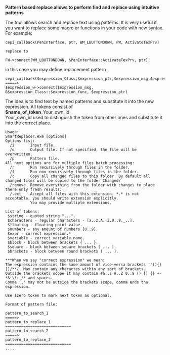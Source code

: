 **Pattern based replace allows to perform find and replace using intuitive patterns**

The tool allows search and replace text using patterns. It is very useful if you want to replace some macro or functions in your code with new syntax. For example:
```
cepi_callback(PenInterface, ptr, WM_LBUTTONDOWN, FW, ActivateTexPrv)

replace to

FW->connect(WM_LBUTTONDOWN, &PenInterface::ActivateTexPrv, ptr);

```
in this case you may define replacement pattern

```
cepi_callback($expression_Class,$expression_ptr,$expression_msg,$expression_w,$expression_func)
=====>
$expression_w->connect($expression_msg, &$expression_Class::$expression_func, $expression_ptr)

```
The idea is to find text by named patterns and substitute it into the new expression. All tokens consist of  
**$name_of_token**_Your_own_id  
Your_own_id used to distinguish the token from other ones and substitute it into the correct place.  

```
Usage:  
SmartReplacer.exe [options]  
Options list:  
  /i       Input file.  
  /o       Output file. If not specified, the file will be overwritten.  
  /p       Pattern file.  
All next options are for multiple files batch processing:  
  /r       Run recursively through files in the folder.  
  /f       Run non-recursively through files in the folder.  
  /c       Copy all changed files to this folder. By default all changed files will be copied to the folder Changed/ 
  /remove  Remove everything from the folder with changes to place there only fresh results.
  /.ext    Accept all files with this extension. *.* is not acceptable, you should write extension explicitly.  
           You may provide multiple extensions.  

List of tokens:
 $string - quoted string "...".
 $characters - regular characters - [a..z,A..Z,0..9,_,.].
 $floating - floating-point value.
 $numbers - any amount of numbers [0..9].
 $expr - correct expression.*
 $variable - correct variable name.
 $block - block between brackets { ... }.
 $square - block between square brackets [ ... ].
 $brackets - block between round brackets ( ... ).

***When we say "correct expression" we mean:  
The expression contains the same amount of vice-versa brackets ''(){}[]/**/. May contain any charactes within any sort of brackets.  
Outside the brackets scope it may contain #a..z A..Z 0..9 () [] {} +- *&~\!:_/* and spaces.  
Comma ',' may not be outside the brackets scope, comma ends the expression.  

Use $zero token to mark next token as optional.  

Format of pattern file:  

pattern_to_search_1
=====>
pattern_to_replace_1
=============================
pattern_to_search_2
=====>
pattern_to_replace_2
=============================
....
```
